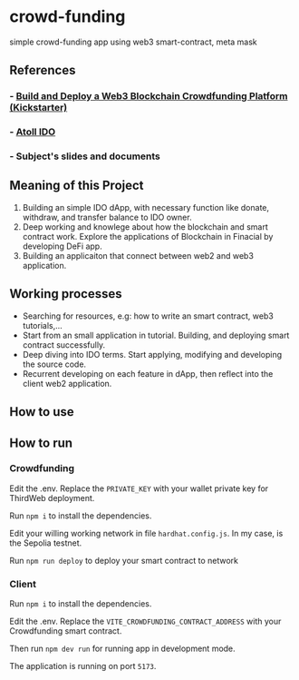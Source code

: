 # crowd-funding
simple crowd-funding app using web3 smart-contract, meta mask

## References
### - [Build and Deploy a Web3 Blockchain Crowdfunding Platform (Kickstarter)](https://github.com/adrianhajdin/project_crowdfunding)
### - [Atoll IDO](https://github.com/carlbarrdahl/atoll-ido)
### - Subject's slides and documents

## Meaning of this Project
1. Building an simple IDO dApp, with necessary function like donate, withdraw, and transfer balance to IDO owner.
2. Deep working and knowlege about how the blockchain and smart contract work. Explore the applications of Blockchain in Finacial by developing DeFi app.
3. Building an applicaiton that connect between web2 and web3 application.

## Working processes
- Searching for resources, e.g: how to write an smart contract, web3 tutorials,...
- Start from an small application in tutorial. Building, and deploying smart contract successfully.
- Deep diving into IDO terms. Start applying, modifying and developing the source code.
- Recurrent developing on each feature in dApp, then reflect into the client web2 application.

## How to use

## How to run
### Crowdfunding
Edit the .env. Replace the `PRIVATE_KEY` with your wallet private key for ThirdWeb deployment.

Run `npm i` to install the dependencies.

Edit your willing working network in file `hardhat.config.js`. In my case, is the Sepolia testnet.

Run `npm run deploy` to deploy your smart contract to network
### Client
Run `npm i` to install the dependencies.

Edit the .env. Replace the `VITE_CROWDFUNDING_CONTRACT_ADDRESS` with your Crowdfunding smart contract.

Then run `npm dev run` for running app in development mode.

The application is running on port `5173`.